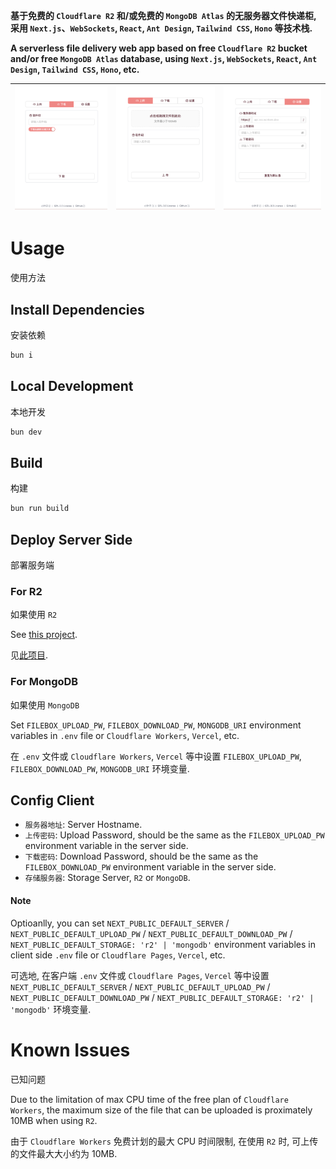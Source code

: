 **基于免费的 `Cloudflare R2` 和/或免费的 `MongoDB Atlas` 的无服务器文件快递柜, 采用 `Next.js`、`WebSockets`, `React`, `Ant Design`, `Tailwind CSS`, `Hono` 等技术栈.**

**A serverless file delivery web app based on free `Cloudflare R2` bucket and/or free `MongoDB Atlas` database, using `Next.js`, `WebSockets`, `React`, `Ant Design`, `Tailwind CSS`, `Hono`, etc.**

|![](README_1.png)|![](README_2.png)|![](README_3.png)|
|:---:|:---:|:---:|

# Usage
使用方法

## Install Dependencies
安装依赖

```bash
bun i
```

## Local Development
本地开发

```bash
bun dev
```

## Build
构建

```bash
bun run build
```

## Deploy Server Side
部署服务端

### For R2
如果使用 `R2`

See [this project](https://github.com/LeafYeeXYZ/MyAPIs).

见[此项目](https://github.com/LeafYeeXYZ/MyAPIs).

### For MongoDB
如果使用 `MongoDB`

Set `FILEBOX_UPLOAD_PW`, `FILEBOX_DOWNLOAD_PW`, `MONGODB_URI` environment variables in `.env` file or `Cloudflare Workers`, `Vercel`, etc.

在 `.env` 文件或 `Cloudflare Workers`, `Vercel` 等中设置 `FILEBOX_UPLOAD_PW`, `FILEBOX_DOWNLOAD_PW`, `MONGODB_URI` 环境变量.

## Config Client
- `服务器地址`: Server Hostname.
- `上传密码`: Upload Password, should be the same as the `FILEBOX_UPLOAD_PW` environment variable in the server side.
- `下载密码`: Download Password, should be the same as the `FILEBOX_DOWNLOAD_PW` environment variable in the server side.
- `存储服务器`: Storage Server, `R2` or `MongoDB`.

#### Note
Optioanlly, you can set `NEXT_PUBLIC_DEFAULT_SERVER` / `NEXT_PUBLIC_DEFAULT_UPLOAD_PW` / `NEXT_PUBLIC_DEFAULT_DOWNLOAD_PW` / `NEXT_PUBLIC_DEFAULT_STORAGE: 'r2' | 'mongodb'` environment variables in client side `.env` file or `Cloudflare Pages`, `Vercel`, etc.

可选地, 在客户端 `.env` 文件或 `Cloudflare Pages`, `Vercel` 等中设置 `NEXT_PUBLIC_DEFAULT_SERVER` / `NEXT_PUBLIC_DEFAULT_UPLOAD_PW` / `NEXT_PUBLIC_DEFAULT_DOWNLOAD_PW` / `NEXT_PUBLIC_DEFAULT_STORAGE: 'r2' | 'mongodb'` 环境变量.

# Known Issues
已知问题

Due to the limitation of max CPU time of the free plan of `Cloudflare Workers`, the maximum size of the file that can be uploaded is proximately 10MB when using `R2`.

由于 `Cloudflare Workers` 免费计划的最大 CPU 时间限制, 在使用 `R2` 时, 可上传的文件最大大小约为 10MB.
